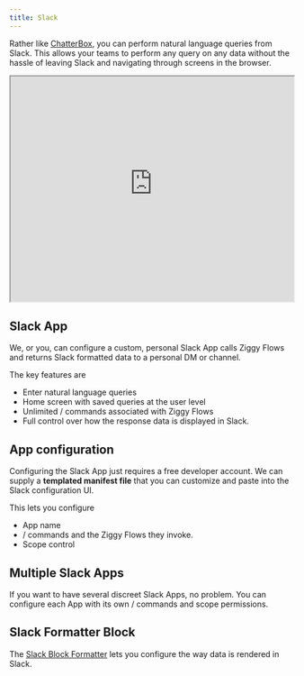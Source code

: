 ```yaml
---
title: Slack
---
```


Rather like [ChatterBox](search-chatterbox.md), you can perform natural language queries from Slack. This allows your teams to perform any query on any data without the hassle of leaving Slack and navigating through screens in the browser.

<iframe 
  src="https://nxucrsk2vrk61vtm.public.blob.vercel-storage.com/website-videos/slack-overview-UAw2NUTAo8NJHOiblOdEvfh8sSPyBT.mp4" 
  width="100%" 
  height="400" 
  allow="fullscreen; picture-in-picture" 
  allowfullscreen>
</iframe>

## Slack App
We, or you, can configure a custom, personal Slack App calls Ziggy Flows and returns Slack formatted data to a personal DM or channel.

The key features are

- Enter natural language queries
- Home screen with saved queries at the user level
- Unlimited / commands associated with Ziggy Flows
- Full control over how the response data is displayed in Slack.

## App configuration 
Configuring the Slack App just requires a free developer account. We can supply a **templated manifest file** that you can customize and paste into the Slack configuration UI.

This lets you configure

- App name
- / commands and the Ziggy Flows they invoke.
- Scope control

## Multiple Slack Apps
If you want to have several discreet Slack Apps, no problem. You can configure each App with its own / commands and scope permissions.

## Slack Formatter Block
The [Slack Block Formatter](/user-guide/block-types/slack/slack-formatter) lets you configure the way data is rendered in Slack.
